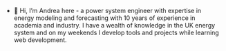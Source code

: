 - 👋 Hi, I’m Andrea here - a power system engineer with expertise in energy modeling and forecasting with 10 years of experience in academia and industry. I have a wealth of knowledge in the UK energy system and on my weekends I develop tools and projects while learning web development.

<!---
ABallanti/ABallanti is a ✨ special ✨ repository because its `README.md` (this file) appears on your GitHub profile.
You can click the Preview link to take a look at your changes.
--->
